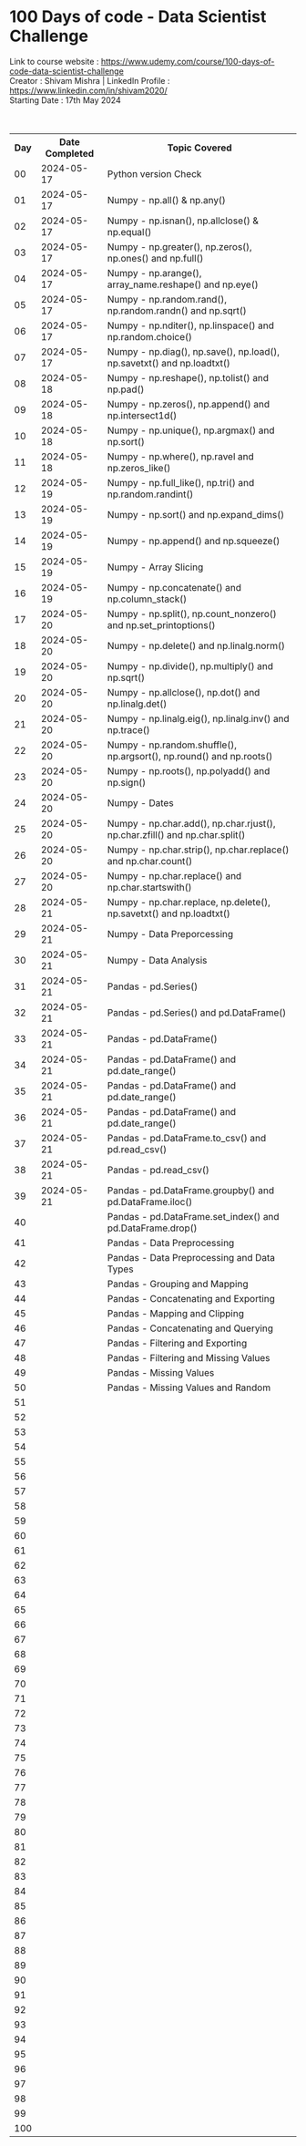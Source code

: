 # 100 Days of code - Data Scientist Challenge
Link to course website : https://www.udemy.com/course/100-days-of-code-data-scientist-challenge
<br>
Creator : Shivam Mishra | LinkedIn Profile : https://www.linkedin.com/in/shivam2020/
<br>
Starting Date : 17th May 2024
<br><br><br>
<table>
  <tr>
    <th>Day</th>
    <th>Date Completed</th>
    <th>Topic Covered</th>
  </tr>
  <tr>
    <td>00</td>
    <td>2024-05-17</td>
    <td>Python version Check</td>
  </tr>
  <tr>
    <td>01</td>
    <td>2024-05-17</td>
    <td>Numpy - np.all() & np.any()</td>
  </tr>
  <tr>
    <td>02</td>
    <td>2024-05-17</td>
    <td>Numpy - np.isnan(), np.allclose() & np.equal()</td>
  </tr>
  <tr>
    <td>03</td>
    <td>2024-05-17</td>
    <td>Numpy - np.greater(), np.zeros(), np.ones() and np.full()</td>
  </tr>
  <tr>
    <td>04</td>
    <td>2024-05-17</td>
    <td>Numpy - np.arange(), array_name.reshape() and np.eye()</td>
  </tr>
  <tr>
    <td>05</td>
    <td>2024-05-17</td>
    <td>Numpy - np.random.rand(), np.random.randn() and np.sqrt()</td>
  </tr>
  <tr>
    <td>06</td>
    <td>2024-05-17</td>
    <td>Numpy - np.nditer(), np.linspace() and np.random.choice()</td>
  </tr>
  <tr>
    <td>07</td>
    <td>2024-05-17</td>
    <td>Numpy - np.diag(), np.save(), np.load(), np.savetxt() and np.loadtxt()</td>
  </tr>
  <tr>
    <td>08</td>
    <td>2024-05-18</td>
    <td>Numpy - np.reshape(), np.tolist() and np.pad()</td>
  </tr>  
  <tr>
    <td>09</td>
    <td>2024-05-18</td>
    <td>Numpy - np.zeros(), np.append() and np.intersect1d()</td>
  </tr>
  <tr>
    <td>10</td>
    <td>2024-05-18</td>
    <td>Numpy - np.unique(), np.argmax() and np.sort()</td>
  </tr>
  <tr>
    <td>11</td>
    <td>2024-05-18</td>
    <td>Numpy - np.where(), np.ravel and np.zeros_like()</td>
  </tr>
  <tr>
    <td>12</td>
    <td>2024-05-19</td>
    <td>Numpy - np.full_like(), np.tri() and np.random.randint()</td>
  </tr>
  <tr>
    <td>13</td>
    <td>2024-05-19</td>
    <td>Numpy - np.sort() and np.expand_dims()</td>
  </tr>
  <tr>
    <td>14</td>
    <td>2024-05-19</td>
    <td>Numpy - np.append() and np.squeeze()</td>
  </tr>
  <tr>
    <td>15</td>
    <td>2024-05-19</td>
    <td>Numpy - Array Slicing</td>
  </tr>
  <tr>
    <td>16</td>
    <td>2024-05-19</td>
    <td>Numpy - np.concatenate() and np.column_stack()</td>
  </tr>
  <tr>
    <td>17</td>
    <td>2024-05-20</td>
    <td>Numpy - np.split(), np.count_nonzero() and np.set_printoptions()</td>
  </tr>
  <tr>
    <td>18</td>
    <td>2024-05-20</td>
    <td>Numpy - np.delete() and np.linalg.norm()</td>
  </tr>
  <tr>
    <td>19</td>
    <td>2024-05-20</td>
    <td>Numpy - np.divide(), np.multiply() and np.sqrt()</td>
  </tr>
  <tr>
    <td>20</td>
    <td>2024-05-20</td>
    <td>Numpy - np.allclose(), np.dot() and np.linalg.det()</td>
  </tr>
  <tr>
    <td>21</td>
    <td>2024-05-20</td>
    <td>Numpy - np.linalg.eig(), np.linalg.inv() and np.trace()</td>
  </tr>
  <tr>
    <td>22</td>
    <td>2024-05-20</td>
    <td>Numpy - np.random.shuffle(), np.argsort(), np.round() and np.roots()</td>
  </tr>
  <tr>
    <td>23</td>
    <td>2024-05-20</td>
    <td>Numpy - np.roots(), np.polyadd() and np.sign()</td>
  </tr>
  <tr>
    <td>24</td>
    <td>2024-05-20</td>
    <td>Numpy - Dates</td>
  </tr>
  <tr>
    <td>25</td>
    <td>2024-05-20</td>
    <td>Numpy - np.char.add(), np.char.rjust(), np.char.zfill() and np.char.split()</td>
  </tr>
  <tr>
    <td>26</td>
    <td>2024-05-20</td>
    <td>Numpy - np.char.strip(), np.char.replace() and np.char.count()</td>
  </tr>
  <tr>
    <td>27</td>
    <td>2024-05-20</td>
    <td>Numpy - np.char.replace() and np.char.startswith()</td>
  </tr>
  <tr>
    <td>28</td>
    <td>2024-05-21</td>
    <td>Numpy - np.char.replace, np.delete(), np.savetxt() and np.loadtxt()</td>
  </tr>
  <tr>
    <td>29</td>
    <td>2024-05-21</td>
    <td>Numpy - Data Preporcessing</td>
  </tr>
  <tr>
    <td>30</td>
    <td>2024-05-21</td>
    <td>Numpy - Data Analysis</td>
  </tr>
  <tr>
    <td>31</td>
    <td>2024-05-21</td>
    <td>Pandas - pd.Series()</td>
  </tr>
  <tr>
    <td>32</td>
    <td>2024-05-21</td>
    <td>Pandas - pd.Series() and pd.DataFrame()</td>
  </tr>
  <tr>
    <td>33</td>
    <td>2024-05-21</td>
    <td>Pandas - pd.DataFrame()</td>
  </tr>
  <tr>
    <td>34</td>
    <td>2024-05-21</td>
    <td>Pandas - pd.DataFrame() and pd.date_range()</td>
  </tr>
  <tr>
    <td>35</td>
    <td>2024-05-21</td>
    <td>Pandas - pd.DataFrame() and pd.date_range()</td>
  </tr>
  <tr>
    <td>36</td>
    <td>2024-05-21</td>
    <td>Pandas - pd.DataFrame() and pd.date_range()</td>
  </tr>
  <tr>
    <td>37</td>
    <td>2024-05-21</td>
    <td>Pandas - pd.DataFrame.to_csv() and pd.read_csv()</td>
  </tr>
  <tr>
    <td>38</td>
    <td>2024-05-21</td>
    <td>Pandas - pd.read_csv()</td>
  </tr>
  <tr>
    <td>39</td>
    <td>2024-05-21</td>
    <td>Pandas - pd.DataFrame.groupby() and pd.DataFrame.iloc()</td>
  </tr>
  <tr>
    <td>40</td>
    <td></td>
    <td>Pandas - pd.DataFrame.set_index() and pd.DataFrame.drop()</td>
  </tr>
  <tr>
    <td>41</td>
    <td></td>
    <td>Pandas - Data Preprocessing</td>
  </tr>
  <tr>
    <td>42</td>
    <td></td>
    <td>Pandas - Data Preprocessing and Data Types</td>
  </tr>
  <tr>
    <td>43</td>
    <td></td>
    <td>Pandas - Grouping and Mapping</td>
  </tr>
  <tr>
    <td>44</td>
    <td></td>
    <td>Pandas - Concatenating and Exporting</td>
  </tr>
  <tr>
    <td>45</td>
    <td></td>
    <td>Pandas - Mapping and Clipping</td>
  </tr>
  <tr>
    <td>46</td>
    <td></td>
    <td>Pandas - Concatenating and Querying</td>
  </tr>
  <tr>
    <td>47</td>
    <td></td>
    <td>Pandas - Filtering and Exporting</td>
  </tr>
  <tr>
    <td>48</td>
    <td></td>
    <td>Pandas - Filtering and Missing Values</td>
  </tr>
  <tr>
    <td>49</td>
    <td></td>
    <td>Pandas - Missing Values</td>
  </tr>
  <tr>
    <td>50</td>
    <td></td>
    <td>Pandas - Missing Values and Random</td>
  </tr>
  <tr>
    <td>51</td>
    <td></td>
    <td></td>
  </tr>
  <tr>
    <td>52</td>
    <td></td>
    <td></td>
  </tr>
  <tr>
    <td>53</td>
    <td></td>
    <td></td>
  </tr>
  <tr>
    <td>54</td>
    <td></td>
    <td></td>
  </tr>
  <tr>
    <td>55</td>
    <td></td>
    <td></td>
  </tr>
  <tr>
    <td>56</td>
    <td></td>
    <td></td>
  </tr>
  <tr>
    <td>57</td>
    <td></td>
    <td></td>
  </tr>
  <tr>
    <td>58</td>
    <td></td>
    <td></td>
  </tr>
  <tr>
    <td>59</td>
    <td></td>
    <td></td>
  </tr>
  <tr>
    <td>60</td>
    <td></td>
    <td></td>
  </tr>
  <tr>
    <td>61</td>
    <td></td>
    <td></td>
  </tr>
  <tr>
    <td>62</td>
    <td></td>
    <td></td>
  </tr>
  <tr>
    <td>63</td>
    <td></td>
    <td></td>
  </tr>
  <tr>
    <td>64</td>
    <td></td>
    <td></td>
  </tr>
  <tr>
    <td>65</td>
    <td></td>
    <td></td>
  </tr>
  <tr>
    <td>66</td>
    <td></td>
    <td></td>
  </tr>
  <tr>
    <td>67</td>
    <td></td>
    <td></td>
  </tr>
  <tr>
    <td>68</td>
    <td></td>
    <td></td>
  </tr>
  <tr>
    <td>69</td>
    <td></td>
    <td></td>
  </tr>
  <tr>
    <td>70</td>
    <td></td>
    <td></td>
  </tr>
  <tr>
    <td>71</td>
    <td></td>
    <td></td>
  </tr>
  <tr>
    <td>72</td>
    <td></td>
    <td></td>
  </tr>
  <tr>
    <td>73</td>
    <td></td>
    <td></td>
  </tr>
  <tr>
    <td>74</td>
    <td></td>
    <td></td>
  </tr>
  <tr>
    <td>75</td>
    <td></td>
    <td></td>
  </tr>
  <tr>
    <td>76</td>
    <td></td>
    <td></td>
  </tr>
  <tr>
    <td>77</td>
    <td></td>
    <td></td>
  </tr>
  <tr>
    <td>78</td>
    <td></td>
    <td></td>
  </tr>
  <tr>
    <td>79</td>
    <td></td>
    <td></td>
  </tr>
  <tr>
    <td>80</td>
    <td></td>
    <td></td>
  </tr>
  <tr>
    <td>81</td>
    <td></td>
    <td></td>
  </tr>
  <tr>
    <td>82</td>
    <td></td>
    <td></td>
  </tr>
  <tr>
    <td>83</td>
    <td></td>
    <td></td>
  </tr>
  <tr>
    <td>84</td>
    <td></td>
    <td></td>
  </tr>
  <tr>
    <td>85</td>
    <td></td>
    <td></td>
  </tr>
  <tr>
    <td>86</td>
    <td></td>
    <td></td>
  </tr>
  <tr>
    <td>87</td>
    <td></td>
    <td></td>
  </tr>
  <tr>
    <td>88</td>
    <td></td>
    <td></td>
  </tr>
  <tr>
    <td>89</td>
    <td></td>
    <td></td>
  </tr>
  <tr>
    <td>90</td>
    <td></td>
    <td></td>
  </tr>
  <tr>
    <td>91</td>
    <td></td>
    <td></td>
  </tr>
  <tr>
    <td>92</td>
    <td></td>
    <td></td>
  </tr>
  <tr>
    <td>93</td>
    <td></td>
    <td></td>
  </tr>
  <tr>
    <td>94</td>
    <td></td>
    <td></td>
  </tr>
  <tr>
    <td>95</td>
    <td></td>
    <td></td>
  </tr>
  <tr>
    <td>96</td>
    <td></td>
    <td></td>
  </tr>
  <tr>
    <td>97</td>
    <td></td>
    <td></td>
  </tr>
  <tr>
    <td>98</td>
    <td></td>
    <td></td>
  </tr>
  <tr>
    <td>99</td>
    <td></td>
    <td></td>
  </tr>
  <tr>
    <td>100</td>
    <td></td>
    <td></td>
  </tr>
</table>